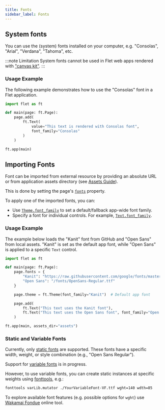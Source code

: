 ```yaml
---
title: Fonts
sidebar_label: Fonts
---
```


## System fonts

You can use the (system) fonts installed on your computer, e.g. "Consolas", "Arial", "Verdana", "Tahoma", etc.

:::note Limitation
System fonts cannot be used in Flet web apps rendered with ["canvas kit"](/docs/reference/types/webrenderer#canvas_kit).
:::

### Usage Example

The following example demonstrates how to use the "Consolas" font in a Flet application.

```python
import flet as ft

def main(page: ft.Page):
    page.add(
        ft.Text(
            value="This text is rendered with Consolas font",
            font_family="Consolas"
        )
    )

ft.app(main)
```
## Importing Fonts
Font can be imported from external resource by providing an absolute URL or 
from application assets directory (see [Assets Guide](/docs/cookbook/assets)).

This is done by setting the page's [`fonts`](/docs/controls/page#fonts) property.

To apply one of the imported fonts, you can:
- Use [`Theme.font_family`](/docs/reference/types/theme#font_family) to set a default/fallback app-wide font family.
- Specify a font for individual controls. For example, [`Text.font_family`](/docs/controls/text#font_family).

### Usage Example
The example below loads the "Kanit" font from GitHub and "Open Sans" from local assets. "Kanit" is set as the default app font, while "Open Sans" is applied to a specific `Text` control.

```python
import flet as ft

def main(page: ft.Page):
    page.fonts = {
        "Kanit": "https://raw.githubusercontent.com/google/fonts/master/ofl/kanit/Kanit-Bold.ttf",
        "Open Sans": "/fonts/OpenSans-Regular.ttf"
    }

    page.theme = ft.Theme(font_family="Kanit")  # Default app font

    page.add(
        ft.Text("This text uses the Kanit font"),
        ft.Text("This text uses the Open Sans font", font_family="Open Sans")
    )

ft.app(main, assets_dir="assets")
```

### Static and Variable Fonts
Currently, only [static fonts](https://developer.mozilla.org/en-US/docs/Web/CSS/CSS_Fonts/Variable_Fonts_Guide#standard_or_static_fonts) are supported. These fonts have a specific width, weight, or style combination (e.g., "Open Sans Regular").

Support for [variable fonts](https://developer.mozilla.org/en-US/docs/Web/CSS/CSS_Fonts/Variable_Fonts_Guide#variable_fonts) is in progress. 

However, to use variable fonts, you can create static instances at specific weights using [fonttools](https://pypi.org/project/fonttools/), e.g.:

 ```bash
 fonttools varLib.mutator ./YourVariableFont-VF.ttf wght=140 wdth=85
 ```

To explore available font features (e.g. possible options for `wght`) use [Wakamai Fondue](https://wakamaifondue.com/beta/) online tool.

